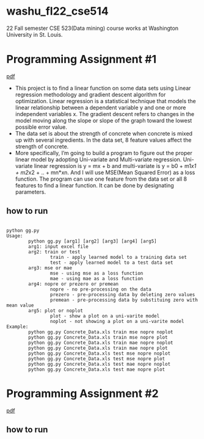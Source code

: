 # washu_fl22_cse514
22 Fall semester CSE 523(Data mining) course works at Washington University in St. Louis.


# Programming Assignment #1
[pdf](https://github.com/kbckbc/washu_fl22_cse514/blob/main/linear_regression/Programming%20Assignment%201.pdf)


+ This project is to find a linear function on some data sets using Linear regression methodology and gradient descent algorithm for optimization. Linear regression is a statistical technique that models the linear relationship between a dependent variable y and one or more independent variables x. The gradient descent refers to changes in the model moving along the slope or slope of the graph toward the lowest possible error value. 
+ The data set is about the strength of concrete when concrete is mixed up with several ingredients. In the data set, 8 feature values affect the strength of concrete. 
+ More specifically, I’m going to build a program to figure out the proper linear model by adopting Uni-variate and Multi-variate regression. Uni-variate linear regression is y = mx + b and multi-variate is y = b0 + m1*x1 + m2*x2 + .. + mn*xn. And I will use MSE(Mean Squared Error) as a loss function. The program can use one feature from the data set or all 8 features to find a linear function. It can be done by designating parameters.

## how to run
```

python gg.py
Usage:
        python gg.py [arg1] [arg2] [arg3] [arg4] [arg5]
        arg1: input excel file
        arg2: train or test
                train - apply learned model to a training data set
                test - apply learned model to a test data set
        arg3: mse or mae
                mse - using mse as a loss function
                mae - using mae as a loss function
        arg4: nopre or prezero or premean
                nopre - no pre-processing on the data
                prezero - pre-processing data by deleting zero values
                premean - pre-processing data by substituing zero with mean value
        arg5: plot or noplot
                plot - show a plot on a uni-varite model
                noplot - not showing a plot on a uni-varite model
Example:
        python gg.py Concrete_Data.xls train mse nopre noplot
        python gg.py Concrete_Data.xls train mse nopre plot
        python gg.py Concrete_Data.xls train mae nopre noplot
        python gg.py Concrete_Data.xls train mae nopre plot
        python gg.py Concrete_Data.xls test mse nopre noplot
        python gg.py Concrete_Data.xls test mse nopre plot
        python gg.py Concrete_Data.xls test mae nopre noplot
        python gg.py Concrete_Data.xls test mae nopre plot
```


# Programming Assignment #2
[pdf](https://github.com/kbckbc/washu_fl22_cse514/blob/main/train_model/Programming%20Assignment%202.pdf)



## how to run
```
```